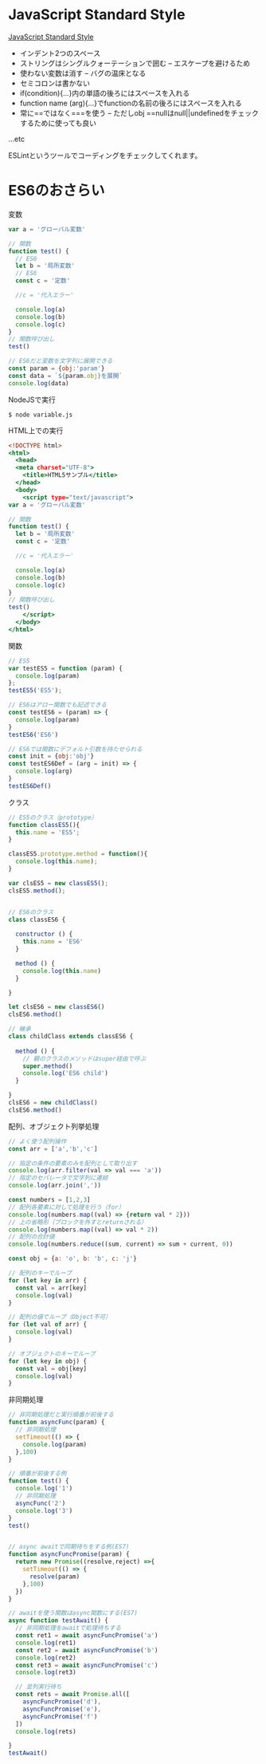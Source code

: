 # JavaScript Standard Style 

[JavaScript Standard Style ](https://standardjs.com/)

* インデント2つのスペース 
* ストリングはシングルクォーテーションで囲む – エスケープを避けるため
* 使わない変数は消す – バグの温床となる
* セミコロンは書かない
* if(condition){...}内の単語の後ろにはスペースを入れる
* function name (arg){...}でfunctionの名前の後ろにはスペースを入れる
* 常に==ではなく===を使う – ただしobj ==nullはnull||undefinedをチェックするために使っても良い

...etc

ESLintというツールでコーディングをチェックしてくれます。

# ES6のおさらい

変数

```variable.js
var a = 'グローバル変数'

// 関数
function test() {
  // ES6
  let b = '局所変数'
  // ES6
  const c = '定数'

  //c = '代入エラー'

  console.log(a)
  console.log(b)
  console.log(c)
}
// 関数呼び出し
test()

// ES6だと変数を文字列に展開できる
const param = {obj:'param'}
const data = `${param.obj}を展開`
console.log(data)
```

NodeJSで実行

```
$ node variable.js
```

HTML上での実行

```variable.html
<!DOCTYPE html>
<html>
  <head>
  <meta charset="UTF-8">
    <title>HTML5サンプル</title>
  </head>
  <body>
    <script type="text/javascript">
var a = 'グローバル変数'

// 関数
function test() {
  let b = '局所変数'
  const c = '定数'

  //c = '代入エラー'

  console.log(a)
  console.log(b)
  console.log(c)
}
// 関数呼び出し
test()      
    </script>
  </body>
</html>
```

関数

```function.js
// ES5
var testES5 = function (param) {
  console.log(param)
};
testES5('ES5');

// ES6はアロー関数でも記述できる
const testES6 = (param) => {
  console.log(param)
}
testES6('ES6')

// ES6では関数にデフォルト引数を持たせられる
const init = {obj:'obj'}
const testES6Def = (arg = init) => {
  console.log(arg)
}
testES6Def()
```

クラス

```class.js
// ES5のクラス（prototype）
function classES5(){
  this.name = 'ES5';
}

classES5.prototype.method = function(){
  console.log(this.name);
}

var clsES5 = new classES5();
clsES5.method();


// ES6のクラス
class classES6 {
  
  constructor () {
    this.name = 'ES6'
  }

  method () {
    console.log(this.name)
  }

}

let clsES6 = new classES6()
clsES6.method()

// 継承
class childClass extends classES6 {
  
  method () {
    // 親のクラスのメソッドはsuper経由で呼ぶ
    super.method()
    console.log('ES6 child')
  }

}
clsES6 = new childClass()
clsES6.method()
```

配列、オブジェクト列挙処理

```arrayobj.js
// よく使う配列操作
const arr = ['a','b','c']

// 指定の条件の要素のみを配列として取り出す
console.log(arr.filter(val => val === 'a'))
// 指定のセパレータで文字列に連結
console.log(arr.join(','))

const numbers = [1,2,3]
// 配列各要素に対して処理を行う（for）
console.log(numbers.map((val) => {return val * 2}))
// 上の省略形（ブロックを外すとreturnされる）
console.log(numbers.map((val) => val * 2))
// 配列の合計値
console.log(numbers.reduce((sum, current) => sum + current, 0))

const obj = {a: 'o', b: 'b', c: 'j'}

// 配列のキーでループ
for (let key in arr) {
  const val = arr[key]
  console.log(val)
}

// 配列の値でループ（Object不可）
for (let val of arr) {
  console.log(val)
}

// オブジェクトのキーでループ
for (let key in obj) {
  const val = obj[key]
  console.log(val)
}
```

非同期処理

```asyncawait.js
// 非同期処理だと実行順番が前後する
function asyncFunc(param) {
  // 非同期処理
  setTimeout(() => {
    console.log(param)
  },100)    
}

// 順番が前後する例
function test() {
  console.log('1')
  // 非同期処理
  asyncFunc('2')
  console.log('3')
}
test()


// async awaitで同期待ちをする例(ES7)
function asyncFuncPromise(param) {
  return new Promise((resolve,reject) =>{
    setTimeout(() => {
      resolve(param)
    },100)    
  })
}

// awaitを使う関数はasync関数にする(ES7)
async function testAwait() {
  // 非同期処理をawaitで処理待ちする
  const ret1 = await asyncFuncPromise('a')
  console.log(ret1)
  const ret2 = await asyncFuncPromise('b')
  console.log(ret2)
  const ret3 = await asyncFuncPromise('c')
  console.log(ret3)

  // 並列実行待ち
  const rets = await Promise.all([
    asyncFuncPromise('d'),
    asyncFuncPromise('e'),
    asyncFuncPromise('f')
  ])
  console.log(rets)

}
testAwait()
```

